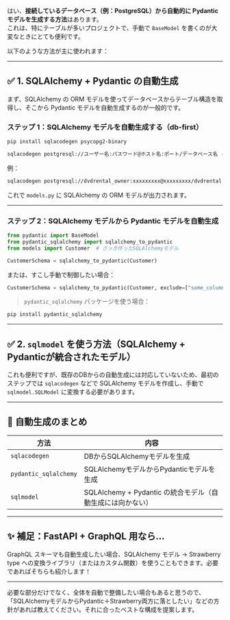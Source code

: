 はい、**接続しているデータベース（例：PostgreSQL）から自動的に Pydantic モデルを生成する方法**はあります。  
これは、特にテーブルが多いプロジェクトで、手動で `BaseModel` を書くのが大変なときにとても便利です。

以下のような方法が主に使われます：

---

## ✅ 1. **SQLAlchemy + Pydantic の自動生成**

まず、SQLAlchemy の ORM モデルを使ってデータベースからテーブル構造を取得し、そこから Pydantic モデルを自動生成するのが一般的です。

### ステップ 1：SQLAlchemy モデルを自動生成する（db-first）
```bash
pip install sqlacodegen psycopg2-binary
```

```bash
sqlacodegen postgresql://ユーザー名:パスワード@ホスト名:ポート/データベース名 --outfile models.py
```

例：
```bash
sqlacodegen postgresql://dvdrental_owner:xxxxxxxxx@xxxxxxxxx/dvdrental --outfile models.py
```

これで `models.py` に SQLAlchemy の ORM モデルが出力されます。

---

### ステップ 2：SQLAlchemy モデルから Pydantic モデルを自動生成

```python
from pydantic import BaseModel
from pydantic_sqlalchemy import sqlalchemy_to_pydantic
from models import Customer  # さっき作ったSQLAlchemyモデル

CustomerSchema = sqlalchemy_to_pydantic(Customer)
```

または、すこし手動で制御したい場合：

```python
CustomerSchema = sqlalchemy_to_pydantic(Customer, exclude=["some_column"])
```

> `pydantic_sqlalchemy` パッケージを使う場合：
```bash
pip install pydantic_sqlalchemy
```

---

## ✅ 2. **`sqlmodel` を使う方法（SQLAlchemy + Pydanticが統合されたモデル）**
これも便利ですが、既存のDBからの自動生成には対応していないため、最初のステップでは `sqlacodegen` などで SQLAlchemy モデルを作成し、手動で `sqlmodel.SQLModel` に変換する必要があります。

---

## 🔁 自動生成のまとめ
| 方法 | 内容 |
|------|------|
| `sqlacodegen` | DBからSQLAlchemyモデルを生成 |
| `pydantic_sqlalchemy` | SQLAlchemyモデルからPydanticモデルを生成 |
| `sqlmodel` | SQLAlchemy + Pydantic の統合モデル（自動生成には向かない） |

---

## ✨ 補足：FastAPI + GraphQL 用なら...
GraphQL スキーマも自動生成したい場合、SQLAlchemy モデル → Strawberry type への変換ライブラリ（またはカスタム関数）を使うこともできます。必要であればそちらも紹介します！

---

必要な部分だけでなく、全体を自動で整備したい場合もあると思うので、
「SQLAlchemyモデルからPydantic＋Strawberry両方に落としたい」などの方針があれば教えてください。それに合ったベストな構成を提案します。